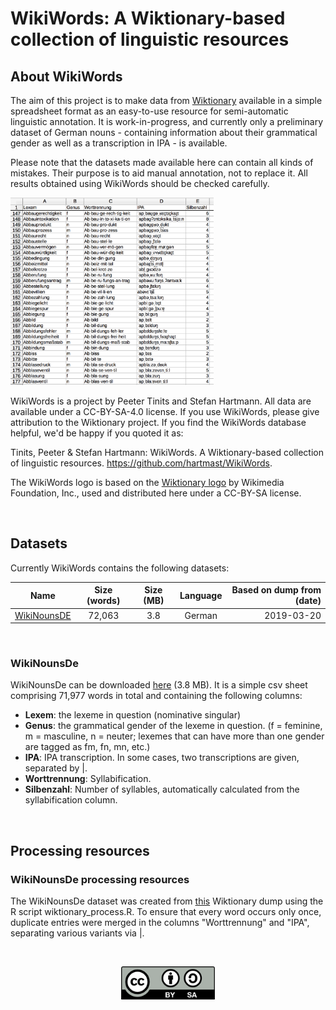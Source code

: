# WikiWords: A Wiktionary-based collection of linguistic resources

## About WikiWords
The aim of this project is to make data from <a href="https://www.wiktionary.org/" target="_blank">Wiktionary</a> available in a simple spreadsheet format as an easy-to-use resource for semi-automatic linguistic annotation. It is work-in-progress, and currently only a preliminary dataset of German nouns - containing information about their grammatical gender as well as a transcription in IPA - is available. 

Please note that the datasets made available here can contain all kinds of mistakes. Their purpose is to aid manual annotation, not to replace it. All results obtained using WikiWords should be checked carefully.

<img src="example.png" alt="Example" with="300" height="300">

WikiWords is a project by Peeter Tinits and Stefan Hartmann. All data are available under a CC-BY-SA-4.0 license. If you use WikiWords, please give attribution to the Wiktionary project. If you find the WikiWords database helpful, we'd be happy if you quoted it as:

Tinits, Peeter & Stefan Hartmann: WikiWords. A Wiktionary-based collection of linguistic resources. https://github.com/hartmast/WikiWords.

The WikiWords logo is based on the <a href="https://commons.wikimedia.org/wiki/File:WiktionaryEn.svg" target="_blank">Wiktionary logo</a> by Wikimedia Foundation, Inc., used and distributed here under a CC-BY-SA license.

<br />

## Datasets

Currently WikiWords contains the following datasets:

| Name          | Size (words)      | Size (MB)   | Language    | Based on dump from (date)
| ------------- |:-----------------:|:-----------:|:-----------:|----------------------------:|
| [WikiNounsDE](#wikinounsde)   | 72,063            | 3.8         | German      | 2019-03-20                  |



<br />

### WikiNounsDe

WikiNounsDe can be downloaded <a href="https://github.com/hartmast/WikiWords/raw/master/wikinouns_DE.csv" target="_blank">here</a> (3.8 MB). It is a simple csv sheet comprising 71,977 words in total and containing the following columns:
* **Lexem**: the lexeme in question (nominative singular)
* **Genus**: the grammatical gender of the lexeme in question. (f = feminine, m = masculine, n = neuter; lexemes that can have more than one gender are tagged as fm, fn, mn, etc.)
* **IPA**: IPA transcription. In some cases, two transcriptions are given, separated by \|.
* **Worttrennung**: Syllabification.
* **Silbenzahl**: Number of syllables, automatically calculated from the syllabification column.

<br />

## Processing resources

### WikiNounsDe processing resources

The WikiNounsDe dataset was created from <a href="https://dumps.wikimedia.org/dewiktionary/20190301/dewiktionary-20190301-pages-articles.xml.bz2" target="_blank">this</a> Wiktionary dump using the R script wiktionary_process.R. To ensure that every word occurs only once, duplicate entries were merged in the columns "Worttrennung" and "IPA", separating various variants via \|.

<br />
<p align="center">
<a href="https://creativecommons.org/licenses/by-sa/4.0/">
<img src="by-sa.png" width="150">
</a>
</p>
